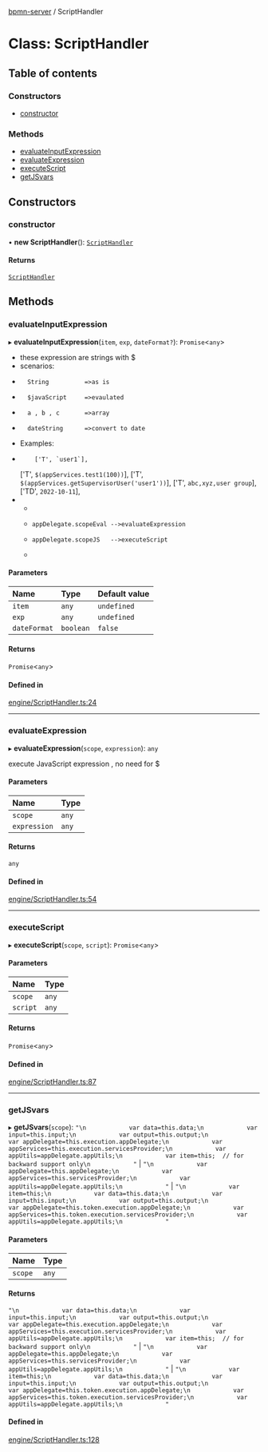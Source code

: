 [bpmn-server](../readme.md) / ScriptHandler

# Class: ScriptHandler

## Table of contents

### Constructors

- [constructor](ScriptHandler.md#constructor)

### Methods

- [evaluateInputExpression](ScriptHandler.md#evaluateinputexpression)
- [evaluateExpression](ScriptHandler.md#evaluateexpression)
- [executeScript](ScriptHandler.md#executescript)
- [getJSvars](ScriptHandler.md#getjsvars)

## Constructors

### constructor

• **new ScriptHandler**(): [`ScriptHandler`](ScriptHandler.md)

#### Returns

[`ScriptHandler`](ScriptHandler.md)

## Methods

### evaluateInputExpression

▸ **evaluateInputExpression**(`item`, `exp`, `dateFormat?`): `Promise`\<`any`\>

*	these expression are strings with $
   * scenarios:
   *       String          =>as is
   *       $javaScript     =>evaulated
   *       a , b , c       =>array
   *       dateString      =>convert to date
   * Examples:
   *         ['T', `user1`],
       ['T', `$(appServices.test1(100))`],
       ['T', `$(appServices.getSupervisorUser('user1'))`],
       ['T', `abc,xyz,user group`],
       ['TD', `2022-10-11`],
*	
   * 
   *     appDelegate.scopeEval -->evaluateExpression
   *     appDelegate.scopeJS   -->executeScript
   *

#### Parameters

| Name | Type | Default value |
| :------ | :------ | :------ |
| `item` | `any` | `undefined` |
| `exp` | `any` | `undefined` |
| `dateFormat` | `boolean` | `false` |

#### Returns

`Promise`\<`any`\>

#### Defined in

[engine/ScriptHandler.ts:24](https://github.com/bpmnServer/bpmn-server/blob/4a25965/src/engine/ScriptHandler.ts#L24)

___

### evaluateExpression

▸ **evaluateExpression**(`scope`, `expression`): `any`

execute JavaScript expression , no need for $

#### Parameters

| Name | Type |
| :------ | :------ |
| `scope` | `any` |
| `expression` | `any` |

#### Returns

`any`

#### Defined in

[engine/ScriptHandler.ts:54](https://github.com/bpmnServer/bpmn-server/blob/4a25965/src/engine/ScriptHandler.ts#L54)

___

### executeScript

▸ **executeScript**(`scope`, `script`): `Promise`\<`any`\>

#### Parameters

| Name | Type |
| :------ | :------ |
| `scope` | `any` |
| `script` | `any` |

#### Returns

`Promise`\<`any`\>

#### Defined in

[engine/ScriptHandler.ts:87](https://github.com/bpmnServer/bpmn-server/blob/4a25965/src/engine/ScriptHandler.ts#L87)

___

### getJSvars

▸ **getJSvars**(`scope`): ``"\n            var data=this.data;\n            var input=this.input;\n            var output=this.output;\n            var appDelegate=this.execution.appDelegate;\n            var appServices=this.execution.servicesProvider;\n            var appUtils=appDelegate.appUtils;\n            var item=this;  // for backward support only\n            "`` \| ``"\n            var appDelegate=this.appDelegate;\n            var appServices=this.servicesProvider;\n            var appUtils=appDelegate.appUtils;\n            "`` \| ``"\n            var item=this;\n            var data=this.data;\n            var input=this.input;\n            var output=this.output;\n            var appDelegate=this.token.execution.appDelegate;\n            var appServices=this.token.execution.servicesProvider;\n            var appUtils=appDelegate.appUtils;\n            "``

#### Parameters

| Name | Type |
| :------ | :------ |
| `scope` | `any` |

#### Returns

``"\n            var data=this.data;\n            var input=this.input;\n            var output=this.output;\n            var appDelegate=this.execution.appDelegate;\n            var appServices=this.execution.servicesProvider;\n            var appUtils=appDelegate.appUtils;\n            var item=this;  // for backward support only\n            "`` \| ``"\n            var appDelegate=this.appDelegate;\n            var appServices=this.servicesProvider;\n            var appUtils=appDelegate.appUtils;\n            "`` \| ``"\n            var item=this;\n            var data=this.data;\n            var input=this.input;\n            var output=this.output;\n            var appDelegate=this.token.execution.appDelegate;\n            var appServices=this.token.execution.servicesProvider;\n            var appUtils=appDelegate.appUtils;\n            "``

#### Defined in

[engine/ScriptHandler.ts:128](https://github.com/bpmnServer/bpmn-server/blob/4a25965/src/engine/ScriptHandler.ts#L128)
